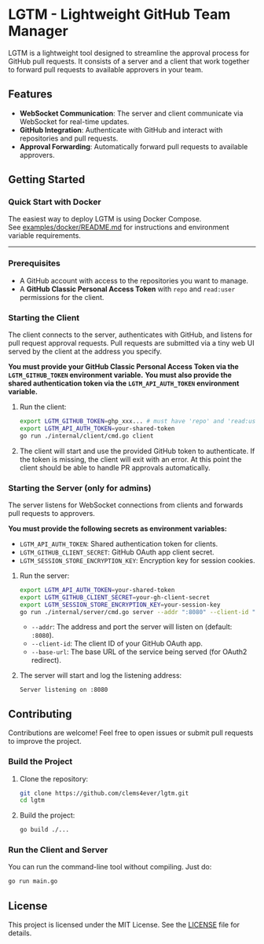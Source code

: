 # LGTM - Lightweight GitHub Team Manager

LGTM is a lightweight tool designed to streamline the approval process for GitHub pull requests. It consists of a server and a client that work together to forward pull requests to available approvers in your team.

## Features

- **WebSocket Communication**: The server and client communicate via WebSocket for real-time updates.
- **GitHub Integration**: Authenticate with GitHub and interact with repositories and pull requests.
- **Approval Forwarding**: Automatically forward pull requests to available approvers.

## Getting Started

### Quick Start with Docker

The easiest way to deploy LGTM is using Docker Compose.  
See [examples/docker/README.md](examples/docker/README.md) for instructions and environment variable requirements.

---

### Prerequisites

- A GitHub account with access to the repositories you want to manage.
- A **GitHub Classic Personal Access Token** with `repo` and `read:user` permissions for the client.

### Starting the Client

The client connects to the server, authenticates with GitHub, and listens for pull request approval requests. Pull requests are submitted via a tiny web UI served by the client at the address you specify.

**You must provide your GitHub Classic Personal Access Token via the `LGTM_GITHUB_TOKEN` environment variable.**
**You must also provide the shared authentication token via the `LGTM_API_AUTH_TOKEN` environment variable.**

1. Run the client:
   ```bash
   export LGTM_GITHUB_TOKEN=ghp_xxx... # must have 'repo' and 'read:user' scopes
   export LGTM_API_AUTH_TOKEN=your-shared-token
   go run ./internal/client/cmd.go client
   ```

2. The client will start and use the provided GitHub token to authenticate. If the token is missing, the client will exit with an error. At this point the client should be able to handle PR approvals automatically.

### Starting the Server (only for admins)

The server listens for WebSocket connections from clients and forwards pull requests to approvers.

**You must provide the following secrets as environment variables:**
- `LGTM_API_AUTH_TOKEN`: Shared authentication token for clients.
- `LGTM_GITHUB_CLIENT_SECRET`: GitHub OAuth app client secret.
- `LGTM_SESSION_STORE_ENCRYPTION_KEY`: Encryption key for session cookies.

1. Run the server:
   ```bash
   export LGTM_API_AUTH_TOKEN=your-shared-token
   export LGTM_GITHUB_CLIENT_SECRET=your-gh-client-secret
   export LGTM_SESSION_STORE_ENCRYPTION_KEY=your-session-key
   go run ./internal/server/cmd.go server --addr ":8080" --client-id "your-gh-client-id" --base-url "https://your-lgtm-url"
   ```

   - `--addr`: The address and port the server will listen on (default: `:8080`).
   - `--client-id`: The client ID of your GitHub OAuth app.
   - `--base-url`: The base URL of the service being served (for OAuth2 redirect).

2. The server will start and log the listening address:
   ```
   Server listening on :8080
   ```

## Contributing

Contributions are welcome! Feel free to open issues or submit pull requests to improve the project.

### Build the Project

1. Clone the repository:
   ```bash
   git clone https://github.com/clems4ever/lgtm.git
   cd lgtm
   ```

2. Build the project:
   ```bash
   go build ./...
   ```

### Run the Client and Server

You can run the command-line tool without compiling. Just do:

   ```bash
   go run main.go
   ```

## License

This project is licensed under the MIT License. See the [LICENSE](LICENSE) file for details.